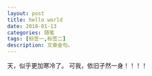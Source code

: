 ```yaml
---
layout: post
title: hello world
date: 2018-01-13
categories: 随笔
tags: [标签一,标签二]
description: 文章金句。
---
```


天，似乎更加寒冷了。
可我，依旧孑然一身！！！！












